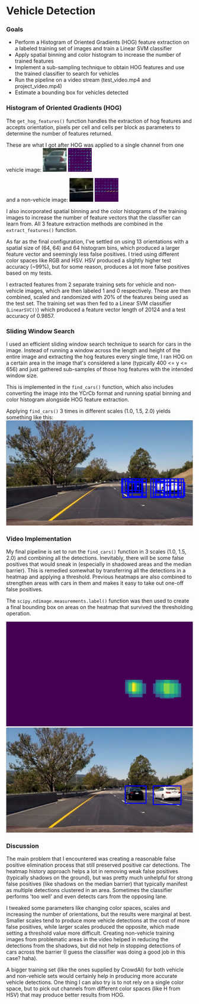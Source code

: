# Vehicle Detection

### Goals

* Perform a Histogram of Oriented Gradients (HOG) feature extraction on a labeled training set of images and train a Linear SVM classifier
* Apply spatial binning and color histogram to increase the number of trained features
* Implement a sub-sampling technique to obtain HOG features and use the trained classifier to search for vehicles
* Run the pipeline on a video stream (test_video.mp4 and project_video.mp4)
* Estimate a bounding box for vehicles detected

[//]: # (Image References)
[vehicle]: ./test_images/vehicle.png
[vehicle_hog]: ./output_images/vehicle_hog.jpg
[non_vehicle]: ./test_images/non-vehicle.png
[non_vehicle_hog]: ./output_images/non_vehicle_hog.jpg
[detections]: ./output_images/detections5.jpg
[heatmap]: ./output_images/heatmap10.jpg
[labeled]: ./output_images/labeled10.jpg

### Histogram of Oriented Gradients (HOG)

The `get_hog_features()` function handles the extraction of hog features and accepts orientation, pixels per cell and cells per block as parameters to determine the number of features returned.

These are what I got after HOG was applied to a single channel from one vehicle image:
![alt text][vehicle]
![alt text][vehicle_hog]

and a non-vehicle image:
![alt text][non_vehicle]
![alt text][non_vehicle_hog]

I also incorporated spatial binning and the color histograms of the training images to increase the number of feature vectors that the classifier can learn from. All 3 feature extraction methods are combined in the `extract_features()` function.

As far as the final configuration, I've settled on using 13 orientations with a spatial size of (64, 64) and 64 histogram bins, which produced a larger feature vector and seemingly less false positives. I tried using different color spaces like RGB and HSV. HSV produced a slightly higher test accuracy (~99%), but for some reason, produces a lot more false positives based on my tests.

I extracted features from 2 separate training sets for vehicle and non-vehicle images, which are then labeled 1 and 0 respectively. These are then combined, scaled and randomized with 20% of the features being used as the test set. The training set was then fed to a Linear SVM classifier (`LinearSVC()`) which produced a feature vector length of 20124 and a test accuracy of 0.9857.

### Sliding Window Search

I used an efficient sliding window search technique to search for cars in the image. Instead of running a window across the length and height of the entire image and extracting the hog features every single time, I ran HOG on a certain area in the image that's considered a lane (typically 400 <= y <= 656) and just gathered sub-samples of those hog features with the intended window size.

This is implemented in the `find_cars()` function, which also includes converting the image into the YCrCb format and running spatial binning and color histogram alongside HOG feature extraction.

Applying `find_cars()` 3 times in different scales (1.0, 1.5, 2.0) yields something like this:
![alt text][detections]

### Video Implementation

My final pipeline is set to run the `find_cars()` function in 3 scales (1.0, 1.5, 2.0) and combining all the detections. Inevitably, there will be some false positives that would sneak in (especially in shadowed areas and the median barrier). This is remedied somewhat by transferring all the detections in a heatmap and applying a threshold. Previous heatmaps are also combined to strengthen areas with cars in them and makes it easy to take out one-off false positives.

The `scipy.ndimage.measurements.label()` function was then used to create a final bounding box on areas on the heatmap that survived the thresholding operation.

![alt text][heatmap]
![alt text][labeled]

### Discussion

The main problem that I encountered was creating a reasonable false positive elimination process that still preserved positive car detections. The heatmap history approach helps a lot in removing weak false positives (typically shadows on the ground), but was pretty much unhelpful for strong false positives (like shadows on the median barrier) that typically manifest as multiple detections clustered in an area. Sometimes the classifier performs 'too well' and even detects cars from the opposing lane.

I tweaked some parameters like changing color spaces, scales and increasing the number of orientations, but the results were marginal at best. Smaller scales tend to produce more vehicle detections at the cost of more false positives, while larger scales produced the opposite, which made setting a threshold value more difficult. Creating non-vehicle training images from problematic areas in the video helped in reducing the detections from the shadows, but did not help in stopping detections of cars across the barrier (I guess the classifier was doing a good job in this case? haha).

A bigger training set (like the ones supplied by CrowdAI) for both vehicle and non-vehicle sets would certainly help in producing more accurate vehicle detections. One thing I can also try is to not rely on a single color space, but to pick out channels from different color spaces (like H from HSV) that may produce better results from HOG.
